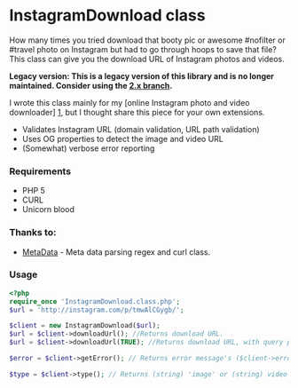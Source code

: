 # InstagramDownload class

How many times you tried download that booty pic or awesome #nofilter or #travel photo on Instagram but had to go through hoops to save that file? This class can give you the download URL of Instagram photos and videos.

**Legacy version: This is a legacy version of this library and is no longer maintained. Consider using the [2.x branch](https://github.com/Ayesh/InstagramDownload/tree/2.x).**

I wrote this class mainly for my [online Instagram photo and video downloader] [1], but I thought share this piece for your own extensions.

  - Validates Instagram URL (domain validation, URL path validation)
  - Uses OG properties to detect the image and video URL
  - (Somewhat) verbose error reporting
  

### Requirements
* PHP 5
* CURL
* Unicorn blood


### Thanks to:
* [MetaData][2] - Meta data parsing regex and curl class.

### Usage

```php
<?php
require_once 'InstagramDownload.class.php';
$url = 'http://instagram.com/p/tmwAlCGygb/';

$client = new InstagramDownload($url);
$url = $client->downloadUrl(); //Returns download URL.
$url = $client->downloadUrl(TRUE); //Returns download URL, with query parameters that downloads the image directly to browser.

$error = $client->getError(); // Returns error message's ($client->error_code) text error, if an error occurred.

$type = $client->type(); // Returns (string) 'image' or (string) video if an image or video was sucessfully extracted

```


[1]:https://downloadgram.com
[2]:https://github.com/baj84/MetaData


